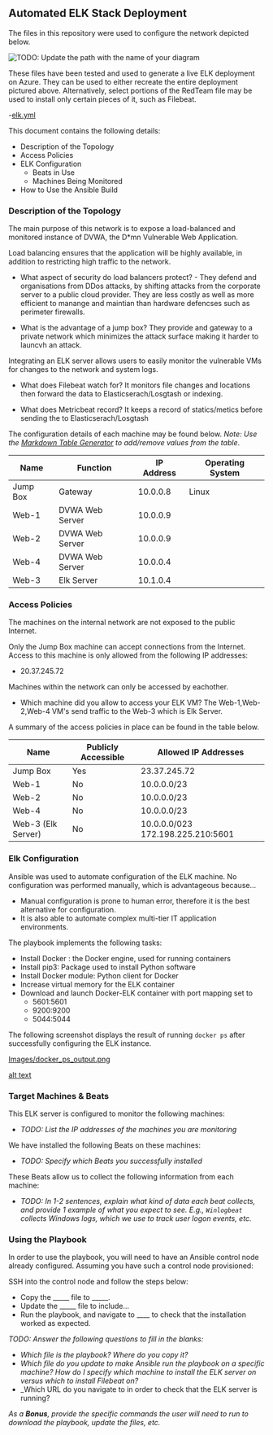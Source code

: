 ## Automated ELK Stack Deployment

The files in this repository were used to configure the network depicted below.

![TODO: Update the path with the name of your diagram](Images/diagram_filename.png)

These files have been tested and used to generate a live ELK deployment on Azure. They can be used to either recreate the entire deployment pictured above. Alternatively, select portions of the RedTeam file may be used to install only certain pieces of it, such as Filebeat.

  -[elk.yml](https://github.com/bbote/ELK-Stack-Project./blob/main/Ansible/elk.yml)
  

This document contains the following details:
- Description of the Topology
- Access Policies
- ELK Configuration
  - Beats in Use
  - Machines Being Monitored
- How to Use the Ansible Build


### Description of the Topology

The main purpose of this network is to expose a load-balanced and monitored instance of DVWA, the D*mn Vulnerable Web Application.

Load balancing ensures that the application will be highly available, in addition to restricting high traffic to the network.
- What aspect of security do load balancers protect? - They defend and organisations from DDos attacks, by shifting attacks from the corporate server to a public cloud provider. They are less costly as well as more efficient to manange and maintian than hardware defencses such as perimeter firewalls.

- What is the advantage of a jump box? They provide and gateway to a private network which minimizes the attack surface making it harder to launcvh an attack.


Integrating an ELK server allows users to easily monitor the vulnerable VMs for changes to the network and system logs.
- What does Filebeat watch for? It monitors file changes and locations then forward the data to Elasticserach/Losgtash or indexing.
  
- What does Metricbeat record? It keeps a record of statics/metics before sending the to Elasticserach/Losgtash 

The configuration details of each machine may be found below.
_Note: Use the [Markdown Table Generator](http://www.tablesgenerator.com/markdown_tables) to add/remove values from the table_.

| Name     | Function | IP Address | Operating System |
|----------|----------|------------|------------------|
| Jump Box | Gateway  | 10.0.0.8 | Linux            |
| Web-1     | DVWA Web Server          | 10.0.0.9           |                  |
| Web-2     | DVWA Web Server     | 10.0.0.9           |                  |
| Web-4     | DVWA Web Server         | 10.0.0.4            |                   |
| Web-3     | Elk Server         | 10.1.0.4           |                  |

### Access Policies

The machines on the internal network are not exposed to the public Internet. 

Only the Jump Box machine can accept connections from the Internet. Access to this machine is only allowed from the following IP addresses:
- 20.37.245.72

Machines within the network can only be accessed by eachother.
- Which machine did you allow to access your ELK VM? The Web-1,Web-2,Web-4 VM's send traffic to the Web-3 which is Elk Server.

A summary of the access policies in place can be found in the table below.

| Name     | Publicly Accessible | Allowed IP Addresses |
|----------|---------------------|----------------------|
| Jump Box | Yes              | 23.37.245.72    |
| Web-1     | No               | 10.0.0.0/23             |
| Web-2     | No               | 10.0.0.0/23             |
| Web-4     | No               | 10.0.0.0/23             |
| Web-3 (Elk Server)     | No               | 10.0.0.0/023 172.198.225.210:5601            |


### Elk Configuration

Ansible was used to automate configuration of the ELK machine. No configuration was performed manually, which is advantageous because...

- Manual configuration is prone to human error, therefore it is the best alternative for configuration.
- It is also able to automate complex multi-tier IT application environments.

The playbook implements the following tasks:
- Install Docker : the Docker engine, used for running containers
- Install pip3: Package used to install Python software
- Install Docker module: Python client for Docker
- Increase virtual memory for the ELK container
- Download and launch Docker-ELK container with port mapping set to
  - 5601:5601
  - 9200:9200
  - 5044:5044


The following screenshot displays the result of running `docker ps` after successfully configuring the ELK instance.

[Images/docker_ps_output.png](https://github.com/bbote/ELK-Stack-Project./raw/main/Diagrams/ELK-VM%20Docker%20PS..png)

[alt text](https://github.com/bbote/ELK-Stack-Project./raw/main/Diagrams/ELK-VM%20Docker%20Dashboard.png)

### Target Machines & Beats
This ELK server is configured to monitor the following machines:
- _TODO: List the IP addresses of the machines you are monitoring_

We have installed the following Beats on these machines:
- _TODO: Specify which Beats you successfully installed_

These Beats allow us to collect the following information from each machine:
- _TODO: In 1-2 sentences, explain what kind of data each beat collects, and provide 1 example of what you expect to see. E.g., `Winlogbeat` collects Windows logs, which we use to track user logon events, etc._

### Using the Playbook
In order to use the playbook, you will need to have an Ansible control node already configured. Assuming you have such a control node provisioned: 

SSH into the control node and follow the steps below:
- Copy the _____ file to _____.
- Update the _____ file to include...
- Run the playbook, and navigate to ____ to check that the installation worked as expected.

_TODO: Answer the following questions to fill in the blanks:_
- _Which file is the playbook? Where do you copy it?_
- _Which file do you update to make Ansible run the playbook on a specific machine? How do I specify which machine to install the ELK server on versus which to install Filebeat on?_
- _Which URL do you navigate to in order to check that the ELK server is running?

_As a **Bonus**, provide the specific commands the user will need to run to download the playbook, update the files, etc._
